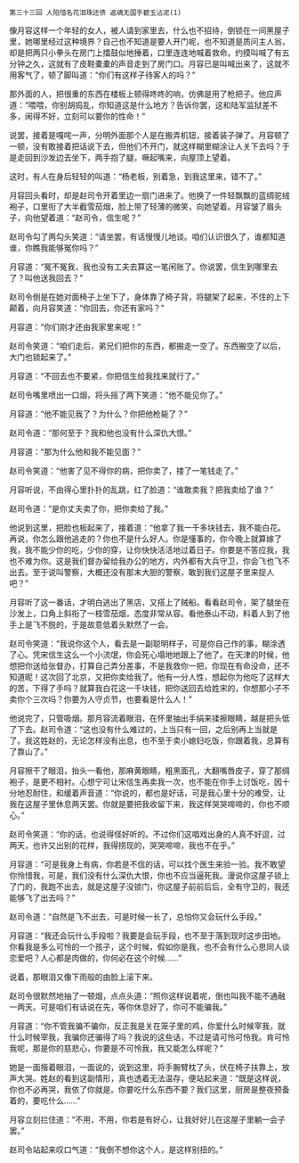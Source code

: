     第三十三回 人陷惜名花泪珠还债 返魂无国手碧玉沾泥(1) 

   像月容这样一个年轻的女人，被人请到家里去，什么也不招待，倒锁在一间黑屋子里，她哪里经过这种境界？自己也不知道是要人开门呢，也不知道是质问主人翁，却是把两只小拳头在房门上擂鼓似地捶着，口里连连地喊着救命。约摸叫喊了有五分钟之久，这就有了皮鞋橐橐的声音走到了房门口。月容已是叫喊出来了，这就不用客气了，顿了脚叫道：“你们有这样子待客人的吗？”

   那外面的人，把很重的东西在楼板上顿得咚咚的响，仿佛是用了枪把子。他应声道：“喂喂，你别胡捣乱，你知道这是什么地方？告诉你罢，这和陆军监狱差不多，闹得不好，立刻可以要你的性命！”

   说罢，接着是嘎咤一声，分明外面那个人是在搬弄机钮，接着装子弹了。月容顿了一顿，没有敢接着把话说下去，但他们不开门，就这样糊里糊涂让人关下去吗？于是走回到沙发边去坐下，两手抱了腿，噘起嘴来，向屋顶上望着。

   这时，有人在身后轻轻的叫道：“杨老板，别着急，到我这里来，错不了。”

   月容回头看时，却是赵司令开着里边一扇门进来了。他换了一件轻飘飘的蓝绸驼绒袍子，口里衔了大半截雪茄烟，脸上带了轻薄的微笑，向她望着。月容皱了眉头子，向他望着道：“赵司令，信生呢？”

   赵司令勾了两勾头笑道：“请坐罢，有话慢慢儿地谈。咱们认识很久了，谁都知道谁，你瞧我能够冤你吗？”

   月容道：“冤不冤我，我也没有工夫去算这一笔闲账了。你说罢，信生到哪里去了？叫他送我回去？”

   赵司令倒是在她对面椅子上坐下了，身体靠了椅子背，将腿架了起来，不住的上下颠着，向月容笑道：“你回去，你还有家吗？”

   月容道：“你们刚才还由我家里来呢！”

   赵司令笑道：“咱们走后，弟兄们把你的东西，都搬走一空了。东西搬空了以后，大门也锁起来了。”

   月容道：“不回去也不要紧，你把信生给我找来就行了。”

   赵司令嘴里喷出一口烟，将头摇了两下笑道：“他不能见你了。”

   月容道：“他不能见我了？为什么？你把他枪毙了？”

   赵司令道：“那何至于？我和他也没有什么深仇大恨。”

   月容道：“那为什么他和我不能见面？”

   赵司令笑道：“他害了见不得你的病，把你卖了，搂了一笔钱走了。”

   月容听说，不由得心里扑扑的乱跳，红了脸道：“谁敢卖我？把我卖给了谁？”

   赵司令道：“是你丈夫卖了你，把你卖给了我。”

   他说到这里，把脸也板起来了，接着道：“他拿了我一千多块钱去，我不能白花。再说，你怎么跟他逃走的？你也不是什么好人。你是懂事的，你今晚上就算嫁了我，我不能少你的吃，少你的穿，让你快快活活地过着日子。你要是不答应我，我也不难为你。这是我们督办留给我办公的地方，内外都有大兵守卫，你会飞也飞不出去。至于说叫警察，大概还没有那末大胆的警察，敢到我们这屋子里来捉人吧？”

   月容听了这一番话，才明白逃出了黑店，又搭上了贼船。看看赵司令，架了腿坐在沙发上，口角上斜衔了一枝雪茄烟，态度非常从容。看他泰山不动，料着人到了他手上是飞不脱的，于是故意低着头默然了一会。

   赵司令笑道：“我说你这个人，看去是一副聪明样子，可是你自己作的事，糊涂透了心。凭宋信生这么一个小流氓，你会死心塌地地跟上了他了。在天津的时候，他想把你送给张督办，打算自己弄分差事，不是我救你一把，你现在有命没命，还不知道昵！这次回了北京，又把你卖给我了。他有一分人性，想起你为他吃了这样大的苦，下得了手吗？就算我白花这一千块钱，把你送回去给姓宋的，你想那小子不卖你个三次吗？你要为人守贞节，也要看是什么人！”

   他说完了，只管吸烟。那月容流着眼泪，在怀里抽出手绢来揉擦眼睛，越是把头低了下去。赵司令道：“这也没有什么难过的，上当只有一回，之后别再上当就是了。我这姓赵的，无论怎样没有出息，也不至于卖小媳妇吃饭，你跟着我，总算有了靠山了。”

   月容擦干了眼泪，抬头一看他，那麻黄眼睛，粗黑面孔，大翻嘴唇皮子，穿了那绸袍子，是更不相衬。心想宁可让宋信生再卖我一次，也不能在你手上讨饭吃，因十分地忍耐住，和缓着声音道：“你说的，都也是好话，可是我心里十分的难受，让我在这屋子里休息两天罢。你就是要把我收留下来，我这样哭哭啼啼的，你也不顺心。”

   赵司令笑道：“你的话，也说得怪好听的。不过你们这唱戏出身的人真不好逗，过两天，也许又出别的花样，我得捞现的，哭哭啼啼，我也不在乎。”

   月容道：“可是我身上有病，你若是不信的话，可以找个医生来验一验。我不敢望你怜惜我，可是，我们没有什么深仇大恨，你也不应当逼死我。漫说你这屋子锁上了门的，我跑不出去，就是这屋子没锁门，你这屋子前前后后，全有守卫的，我还能够飞了出去吗？”

   赵司令道：“自然是飞不出去，可是时候一长了，总怕你又会玩什么手段。”

   月容道：“我还会玩什么手段啦？我要是会玩手段，也不至于落到现时这步田地。你看我是多么可怜的一个孩子，这个时候，假如你是我，也不会有什么心思同人谈恋爱吧？人心都是肉做的，你何必在这个时候……”

   说着，那眼泪又像下雨般的由脸上滚下来。

   赵司令很默然地抽了一顿烟，点点头道：“照你这样说着呢，倒也叫我不能不通融一两天。可是咱们有话说在先，等你休息好了，你可不能骗我。”

   月容道：“你不管我骗不骗你，反正我是关在笼子里的鸡，你爱什么时候宰我，就什么时候宰我，我骗你还骗得了吗？我说的这些话，不过是请可怜可怜我。肯可怜我呢，那是你的慈悲心，你要是不可怜我，我又能怎么样呢？”

   她是一面揩着眼泪，一面说的，说到这里，将手腕臂枕了头，伏在椅子扶靠上，放声大哭。姓赵的看到这副情形，真也透着无法温存，便站起来道：“既是这样说，你也不必再哭，我依了你就是。你要吃什么东西不要？我们这里，厨房是整夜预备着的，要吃什么……”

   月容立刻拦住道：“不用，不用，你若是有好心，让我好好儿在这屋子里躺一会子罢。”

   赵司令站起来叹口气道：“我倒不想你这个人，是这样别扭的。”

